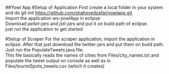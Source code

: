 ##Yowl App
#Setup of Application
First create a local folder in your system and do 
git init https://github.com/shahsyedzafar/yowlapp.git</br>
Import the application ws-yowlApp in eclipse</br>
Download *pellet-jars* and *jstl-jars* and put it on build path of eclipse.</br>
just run the application to get started</br>

#Setup of Scraper
For the scraper application, import the application in eclipse. After that just download the twitter-jars and put them on build path.</br> 
Just run the PopulateTweets.java file.</br>
This file basically reads the names of cities from Files/city_names.txt and populate the tweet output on console as well as in Files/touristSpots_tweets.csv (which it creates)</br>


